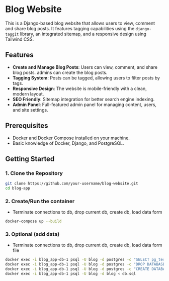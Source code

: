 # Blog Website

This is a Django-based blog website that allows users to view, comment and share blog posts. It features tagging capabilities using the `django-taggit` library, an integrated sitemap, and a responsive design using Tailwind CSS.

## Features

- **Create and Manage Blog Posts**: Users can view, comment, and share blog posts. admins can create the blog posts.
- **Tagging System**: Posts can be tagged, allowing users to filter posts by tags.
- **Responsive Design**: The website is mobile-friendly with a clean, modern layout.
- **SEO Friendly**: Sitemap integration for better search engine indexing.
- **Admin Panel**: Full-featured admin panel for managing content, users, and site settings.

## Prerequisites

- Docker and Docker Compose installed on your machine.
- Basic knowledge of Docker, Django, and PostgreSQL.

## Getting Started

### 1. Clone the Repository

```bash
git clone https://github.com/your-username/blog-website.git
cd blog-app
```

### 2. Create/Run the container

- Terminate connections to db, drop current db, create db, load data form
```bash
docker-compose up --build
```

### 3. Optional (add data)

- Terminate connections to db, drop current db, create db, load data form file

```bash
docker exec -i blog_app-db-1 psql -U blog -d postgres -c "SELECT pg_terminate_backend(pid) FROM pg_stat_activity WHERE datname = 'blog' AND pid <> pg_backend_pid();" && \
docker exec -i blog_app-db-1 psql -U blog -d postgres -c "DROP DATABASE blog;" && \
docker exec -i blog_app-db-1 psql -U blog -d postgres -c "CREATE DATABASE blog;" && \
docker exec -i blog_app-db-1 psql -U blog -d blog < db.sql
```

